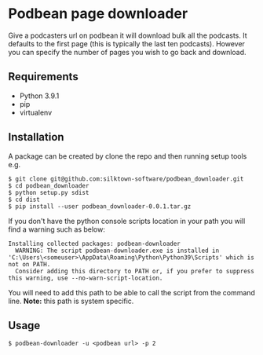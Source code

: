 # Podbean page downloader

Give a podcasters url on podbean it will download bulk all the podcasts. It defaults to the first page 
(this is typically the last ten podcasts). However you can specify the number of pages you wish to go back and download. 

## Requirements

* Python 3.9.1
* pip
* virtualenv

## Installation

A package can be created by clone the repo and then running setup tools e.g.

```
$ git clone git@github.com:silktown-software/podbean_downloader.git
$ cd podbean_downloader
$ python setup.py sdist
$ cd dist
$ pip install --user podbean_downloader-0.0.1.tar.gz
```

If you don't have the python console scripts location in your path you will find a warning such as below:

```
Installing collected packages: podbean-downloader
  WARNING: The script podbean-downloader.exe is installed in 'C:\Users\<someuser>\AppData\Roaming\Python\Python39\Scripts' which is not on PATH.
  Consider adding this directory to PATH or, if you prefer to suppress this warning, use --no-warn-script-location.
```

You will need to add this path to be able to call the script from the command line. **Note:** this path is system specific.
## Usage

```
$ podbean-downloader -u <podbean url> -p 2
```
